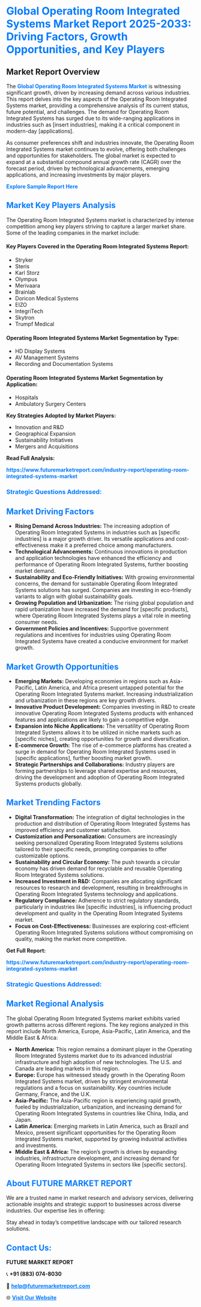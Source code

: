 <h1 style="color: #007BFF;">Global Operating Room Integrated Systems Market Report 2025-2033: Driving Factors, Growth Opportunities, and Key Players</h1>

<section id="overview">
<h2>Market Report Overview</h2>
<p>The <a href="https://www.futuremarketreport.com/industry-report/operating-room-integrated-systems-market" style="color: #007BFF; text-decoration: none;"><strong>Global Operating Room Integrated Systems Market</strong></a> is witnessing significant growth, driven by increasing demand across various industries. This report delves into the key aspects of the Operating Room Integrated Systems market, providing a comprehensive analysis of its current status, future potential, and challenges. The demand for Operating Room Integrated Systems has surged due to its wide-ranging applications in industries such as [insert industries], making it a critical component in modern-day [applications].</p>
<p>As consumer preferences shift and industries innovate, the Operating Room Integrated Systems market continues to evolve, offering both challenges and opportunities for stakeholders. The global market is expected to expand at a substantial compound annual growth rate (CAGR) over the forecast period, driven by technological advancements, emerging applications, and increasing investments by major players.</p>
</section>

<section id="overview">
<p><a href="https://www.futuremarketreport.com/request-sample/reportId=87875" style="color: #007BFF; text-decoration: none;"><strong>Explore Sample Report Here</strong></a></p>
</section>

<section id="key-players">
<h2 style="color: #007BFF;">Market Key Players Analysis</h2>
<p>The Operating Room Integrated Systems market is characterized by intense competition among key players striving to capture a larger market share. Some of the leading companies in the market include:</p>
<h4>Key Players Covered in the Operating Room Integrated Systems Report:</h4>
<ul><li>Stryker</li><li>Steris</li><li>Karl Storz</li><li>Olympus</li><li>Merivaara</li><li>Brainlab</li><li>Doricon Medical Systems</li><li>EIZO</li><li>IntegriTech</li><li>Skytron</li><li>Trumpf Medical</li></ul>
<h4>Operating Room Integrated Systems Market Segmentation by Type:</h4>
<ul><li>HD Display Systems</li><li>AV Management Systems</li><li>Recording and Documentation Systems</li></ul>

<h4>Operating Room Integrated Systems Market Segmentation by Application:</h4>
<ul><li>Hospitals</li><li>Ambulatory Surgery Centers</li></ul>
<p><strong>Key Strategies Adopted by Market Players:</strong></p>
<ul>
<li>Innovation and R&D</li>
<li>Geographical Expansion</li>
<li>Sustainability Initiatives</li>
<li>Mergers and Acquisitions</li>
</ul>
</section>

<section>
<p><strong>Read Full Analysis: </strong></p><a href="https://www.futuremarketreport.com/industry-report/operating-room-integrated-systems-market" style="color: #007BFF; text-decoration: none;"><strong>https://www.futuremarketreport.com/industry-report/operating-room-integrated-systems-market</strong></a>
<h3 style="color: #007BFF;">Strategic Questions Addressed:</h3>
</section>

<section id="driving-factors">
<h2 style="color: #007BFF;">Market Driving Factors</h2>
<ul>
<li><strong>Rising Demand Across Industries:</strong> The increasing adoption of Operating Room Integrated Systems in industries such as [specific industries] is a major growth driver. Its versatile applications and cost-effectiveness make it a preferred choice among manufacturers.</li>
<li><strong>Technological Advancements:</strong> Continuous innovations in production and application technologies have enhanced the efficiency and performance of Operating Room Integrated Systems, further boosting market demand.</li>
<li><strong>Sustainability and Eco-Friendly Initiatives:</strong> With growing environmental concerns, the demand for sustainable Operating Room Integrated Systems solutions has surged. Companies are investing in eco-friendly variants to align with global sustainability goals.</li>
<li><strong>Growing Population and Urbanization:</strong> The rising global population and rapid urbanization have increased the demand for [specific products], where Operating Room Integrated Systems plays a vital role in meeting consumer needs.</li>
<li><strong>Government Policies and Incentives:</strong> Supportive government regulations and incentives for industries using Operating Room Integrated Systems have created a conducive environment for market growth.</li>
</ul>
</section>

<section id="growth-opportunities">
<h2 style="color: #007BFF;">Market Growth Opportunities</h2>
<ul>
<li><strong>Emerging Markets:</strong> Developing economies in regions such as Asia-Pacific, Latin America, and Africa present untapped potential for the Operating Room Integrated Systems market. Increasing industrialization and urbanization in these regions are key growth drivers.</li>
<li><strong>Innovative Product Development:</strong> Companies investing in R&D to create innovative Operating Room Integrated Systems products with enhanced features and applications are likely to gain a competitive edge.</li>
<li><strong>Expansion into Niche Applications:</strong> The versatility of Operating Room Integrated Systems allows it to be utilized in niche markets such as [specific niches], creating opportunities for growth and diversification.</li>
<li><strong>E-commerce Growth:</strong> The rise of e-commerce platforms has created a surge in demand for Operating Room Integrated Systems used in [specific applications], further boosting market growth.</li>
<li><strong>Strategic Partnerships and Collaborations:</strong> Industry players are forming partnerships to leverage shared expertise and resources, driving the development and adoption of Operating Room Integrated Systems products globally.</li>
</ul>
</section>

<section id="trending-factors">
<h2 style="color: #007BFF;">Market Trending Factors</h2>
<ul>
<li><strong>Digital Transformation:</strong> The integration of digital technologies in the production and distribution of Operating Room Integrated Systems has improved efficiency and customer satisfaction.</li>
<li><strong>Customization and Personalization:</strong> Consumers are increasingly seeking personalized Operating Room Integrated Systems solutions tailored to their specific needs, prompting companies to offer customizable options.</li>
<li><strong>Sustainability and Circular Economy:</strong> The push towards a circular economy has driven demand for recyclable and reusable Operating Room Integrated Systems solutions.</li>
<li><strong>Increased Investment in R&D:</strong> Companies are allocating significant resources to research and development, resulting in breakthroughs in Operating Room Integrated Systems technology and applications.</li>
<li><strong>Regulatory Compliance:</strong> Adherence to strict regulatory standards, particularly in industries like [specific industries], is influencing product development and quality in the Operating Room Integrated Systems market.</li>
<li><strong>Focus on Cost-Effectiveness:</strong> Businesses are exploring cost-efficient Operating Room Integrated Systems solutions without compromising on quality, making the market more competitive.</li>
</ul>
</section>

<section>
<p><strong>Get Full Report: </strong></p><a href="https://www.futuremarketreport.com/industry-report/operating-room-integrated-systems-market" style="color: #007BFF; text-decoration: none;"><strong>https://www.futuremarketreport.com/industry-report/operating-room-integrated-systems-market</strong></a>
<h3 style="color: #007BFF;">Strategic Questions Addressed:</h3>
</section>


<section id="regional-analysis">
<h2 style="color: #007BFF;">Market Regional Analysis</h2>
<p>The global Operating Room Integrated Systems market exhibits varied growth patterns across different regions. The key regions analyzed in this report include North America, Europe, Asia-Pacific, Latin America, and the Middle East & Africa:</p>
<ul>
<li><strong>North America:</strong> This region remains a dominant player in the Operating Room Integrated Systems market due to its advanced industrial infrastructure and high adoption of new technologies. The U.S. and Canada are leading markets in this region.</li>
<li><strong>Europe:</strong> Europe has witnessed steady growth in the Operating Room Integrated Systems market, driven by stringent environmental regulations and a focus on sustainability. Key countries include Germany, France, and the U.K.</li>
<li><strong>Asia-Pacific:</strong> The Asia-Pacific region is experiencing rapid growth, fueled by industrialization, urbanization, and increasing demand for Operating Room Integrated Systems in countries like China, India, and Japan.</li>
<li><strong>Latin America:</strong> Emerging markets in Latin America, such as Brazil and Mexico, present significant opportunities for the Operating Room Integrated Systems market, supported by growing industrial activities and investments.</li>
<li><strong>Middle East & Africa:</strong> The region’s growth is driven by expanding industries, infrastructure development, and increasing demand for Operating Room Integrated Systems in sectors like [specific sectors].</li>
</ul>
</section>

<footer>
<h2 style="color: #007BFF;">About FUTURE MARKET REPORT</h2>
<p>We are a trusted name in market research and advisory services, delivering actionable insights and strategic support to businesses across diverse industries. Our expertise lies in offering:</p>

<p>Stay ahead in today’s competitive landscape with our tailored research solutions.</p>

<h2 style="color: #007BFF;">Contact Us:</h2>
<p><strong>FUTURE MARKET REPORT</strong></p>
<p>📞 <strong>+91 (883) 074-8030</strong></p>
<p>📧 <strong><a href="mailto:help@futuremarketreport.com" style="color: #007BFF;">help@futuremarketreport.com</a></strong></p>
<p>🌐 <strong><a href="https://www.futuremarketreport.com/" style="color: #007BFF;">Visit Our Website</a></strong></p>
</footer>